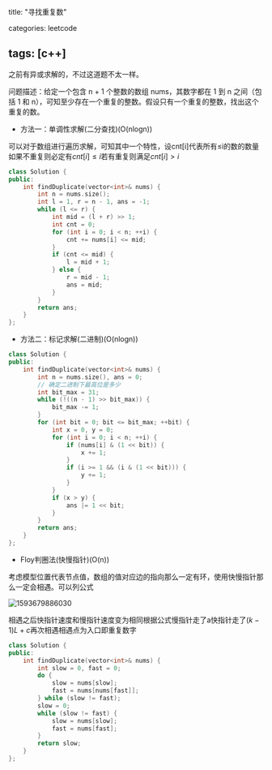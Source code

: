 title: "寻找重复数"

categories: leetcode

tags: [c++]
---
之前有异或求解的，不过这道题不太一样。

问题描述：给定一个包含 n + 1 个整数的数组 nums，其数字都在 1 到 n 之间（包括 1 和 n），可知至少存在一个重复的整数。假设只有一个重复的整数，找出这个重复的数。

* 方法一：单调性求解(二分查找)(O(nlogn))

可以对于数组进行遍历求解，可知其中一个特性，设cnt[i]代表所有$\leq$i的数的数量如果不重复则必定有$cnt[i]\leq i$若有重复则满足$cnt[i]>i$

~~~ c++
class Solution {
public:
    int findDuplicate(vector<int>& nums) {
        int n = nums.size();
        int l = 1, r = n - 1, ans = -1;
        while (l <= r) {
            int mid = (l + r) >> 1;
            int cnt = 0;
            for (int i = 0; i < n; ++i) {
                cnt += nums[i] <= mid;
            }
            if (cnt <= mid) {
                l = mid + 1;
            } else {
                r = mid - 1;
                ans = mid;
            }
        }
        return ans;
    }
};
~~~

* 方法二：标记求解(二进制)(O(nlogn))

~~~c++
class Solution {
public:
    int findDuplicate(vector<int>& nums) {
        int n = nums.size(), ans = 0;
        // 确定二进制下最高位是多少
        int bit_max = 31;
        while (!((n - 1) >> bit_max)) {
            bit_max -= 1;
        }
        for (int bit = 0; bit <= bit_max; ++bit) {
            int x = 0, y = 0;
            for (int i = 0; i < n; ++i) {
                if (nums[i] & (1 << bit)) {
                    x += 1;
                }
                if (i >= 1 && (i & (1 << bit))) {
                    y += 1;
                }
            }
            if (x > y) {
                ans |= 1 << bit;
            }
        }
        return ans;
    }
};
~~~

* Floy判圈法(快慢指针)(O(n))

考虑模型位置代表节点值，数组的值对应边的指向那么一定有环，使用快慢指针那么一定会相遇。可以列公式

![1593679886030](C:\Users\82490\AppData\Roaming\Typora\typora-user-images\1593679886030.png)

相遇之后快指针速度和慢指针速度变为相同根据公式慢指针走了a快指针走了$(k-1)L+c$再次相遇相遇点为入口即重复数字

~~~c++
class Solution {
public:
    int findDuplicate(vector<int>& nums) {
        int slow = 0, fast = 0;
        do {
            slow = nums[slow];
            fast = nums[nums[fast]];
        } while (slow != fast);
        slow = 0;
        while (slow != fast) {
            slow = nums[slow];
            fast = nums[fast];
        }
        return slow;
    }
};
~~~



